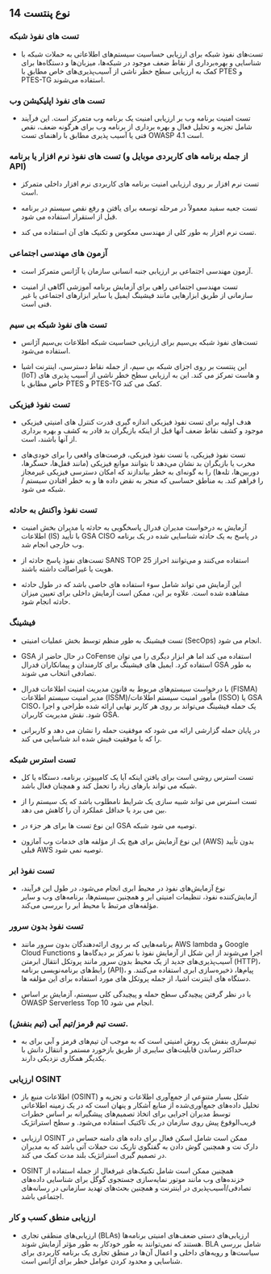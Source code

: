 ## 14 نوع پنتست


### تست های نفوذ شبکه

* تست‌های نفوذ شبکه برای ارزیابی حساسیت سیستم‌های اطلاعاتی به حملات شبکه با شناسایی و بهره‌برداری از نقاط ضعف موجود در شبکه‌ها، میزبان‌ها و دستگاه‌ها برای کمک به ارزیابی سطح خطر ناشی از آسیب‌پذیری‌های خاص مطابق با PTES و PTES-TG استفاده می‌شوند.

### تست های نفوذ اپلیکیشن وب

* تست امنیت برنامه وب بر ارزیابی امنیت یک برنامه وب متمرکز است. این فرآیند شامل تجزیه و تحلیل فعال و بهره برداری از برنامه وب برای هرگونه ضعف، نقص فنی یا آسیب پذیری مطابق با راهنمای تست OWASP 4.1 است.

### تست های نفوذ نرم افزار یا برنامه (از جمله برنامه های کاربردی موبایل و API)

* تست نرم افزار بر روی ارزیابی امنیت برنامه های کاربردی نرم افزار داخلی متمرکز است.

* تست جعبه سفید معمولاً در مرحله توسعه برای یافتن و رفع نقص سیستم در برنامه قبل از استقرار استفاده می شود.

* تست نرم افزار به طور کلی از مهندسی معکوس و تکنیک های آن استفاده می کند.

### آزمون های مهندسی اجتماعی

* آزمون مهندسی اجتماعی بر ارزیابی جنبه انسانی سازمان یا آژانس متمرکز است.

* تست مهندسی اجتماعی راهی برای آزمایش برنامه آموزشی آگاهی از امنیت سازمانی از طریق ابزارهایی مانند فیشینگ ایمیل یا سایر ابزارهای اجتماعی یا غیر فنی است.

### تست های نفوذ شبکه بی سیم

* تست‌های نفوذ شبکه بی‌سیم برای ارزیابی حساسیت شبکه اطلاعات بی‌سیم آژانس استفاده می‌شود.

* این پنتست بر روی اجزای شبکه بی سیم، از جمله نقاط دسترسی، اینترنت اشیا (IoT) و هاست تمرکز می کند. این به ارزیابی سطح خطر ناشی از آسیب پذیری های خاص مطابق با PTES و PTES-TG کمک می کند.

### تست نفوذ فیزیکی

* هدف اولیه برای تست نفوذ فیزیکی اندازه گیری قدرت کنترل های امنیتی فیزیکی موجود و کشف نقاط ضعف آنها قبل از اینکه بازیگران بد قادر به کشف و بهره برداری از آنها باشند، است.

* تست نفوذ فیزیکی، یا تست نفوذ فیزیکی، فرصت‌های واقعی را برای خودی‌های مخرب یا بازیگران بد نشان می‌دهد تا بتوانند موانع فیزیکی (مانند قفل‌ها، حسگرها، دوربین‌ها، تله‌ها) را به گونه‌ای به خطر بیاندازند که امکان دسترسی فیزیکی غیرمجاز را فراهم کند. به مناطق حساسی که منجر به نقض داده ها و به خطر افتادن سیستم / شبکه می شود.

### تست نفوذ واکنش به حادثه

* آزمایش به درخواست مدیران فدرال پاسخگویی به حادثه یا مدیران بخش امنیت اطلاعات (IS) با تأیید GSA CISO در پاسخ به یک حادثه شناسایی شده در یک برنامه وب خارجی انجام شد.

* تست‌های نفوذ پاسخ حادثه از SANS TOP 25 استفاده می‌کنند و می‌توانند احراز هویت یا غیراصالت داشته باشند.

* این آزمایش می تواند شامل سوء استفاده های خاصی باشد که در طول حادثه مشاهده شده است. علاوه بر این، ممکن است آزمایش داخلی برای تعیین میزان حادثه انجام شود.

### فیشینگ

* تست فیشینگ به طور منظم توسط بخش عملیات امنیتی (SecOps) انجام می شود.

* GSA در حال حاضر از CoFense استفاده می کند اما هر ابزار دیگری را می توان استفاده کرد. ایمیل های فیشینگ برای کارمندان و پیمانکاران فدرال GSA به طور تصادفی انتخاب می شوند.

* با درخواست سیستم‌های مربوط به قانون مدیریت امنیت اطلاعات فدرال (FISMA) مدیر امنیت سیستم اطلاعات (ISSM)/مأمور امنیت سیستم اطلاعات (ISSO) یا GSA CISO، یک حمله فیشینگ می‌تواند بر روی هر کاربر نهایی ارائه شده طراحی و اجرا شود. نقش مدیریت کاربران GSA.

* در پایان حمله گزارشی ارائه می شود که موفقیت حمله را نشان می دهد و کاربرانی را که با موفقیت فیش شده اند شناسایی می کند.

### تست استرس شبکه

* تست استرس روشی است برای یافتن اینکه آیا یک کامپیوتر، برنامه، دستگاه یا کل شبکه می تواند بارهای زیاد را تحمل کند و همچنان فعال باشد.

* تست استرس می تواند شبیه سازی یک شرایط نامطلوب باشد که یک سیستم را از بین می برد یا حداقل عملکرد آن را کاهش می دهد.

* این نوع تست ها برای هر جزء در GSA توصیه می شود
شبکه.

* این نوع آزمایش برای هیچ یک از مؤلفه های خدمات وب آمازون (AWS) بدون تأیید قبلی AWS توصیه نمی شود.

### تست نفوذ ابر

* نوع آزمایش‌های نفوذ در محیط ابری انجام می‌شود، در طول این فرآیند، آزمایش‌کننده نفوذ، تنظیمات امنیتی ابر و همچنین سیستم‌ها، برنامه‌های وب و سایر مؤلفه‌های مرتبط با محیط ابر را بررسی می‌کند.

### تست نفوذ بدون سرور

* برنامه‌هایی که بر روی ارائه‌دهندگان بدون سرور مانند AWS lambda و Google Cloud Functions اجرا می‌شوند از این شکل از آزمایش نفوذ با تمرکز بر دیدگاه‌ها و آسیب‌پذیری‌های جدید از یک محیط بدون سرور مانند پروتکل انتقال ابرمتن (HTTP)، رابط‌های برنامه‌نویسی برنامه (API)، پیام‌ها، ذخیره‌سازی ابری استفاده می‌کنند. و دستگاه های اینترنت اشیا، از جمله پروتکل های مورد استفاده برای این مؤلفه ها.

* با در نظر گرفتن پیچیدگی سطح حمله و پیچیدگی کلی سیستم، آزمایش بر اساس OWASP Serverless Top 10 انجام می شود.

### تست تیم قرمز/تیم آبی (تیم بنفش).

* تیم‌سازی بنفش یک روش امنیتی است که به موجب آن تیم‌های قرمز و آبی برای به حداکثر رساندن قابلیت‌های سایبری از طریق بازخورد مستمر و انتقال دانش با یکدیگر همکاری نزدیکی دارند.

### ارزیابی OSINT

* اطلاعات منبع باز (OSINT) شکل بسیار متنوعی از جمع‌آوری اطلاعات و تجزیه و تحلیل داده‌های جمع‌آوری‌شده از منابع آشکار و پنهان است که در یک زمینه اطلاعاتی توسط مدیران اجرایی برای اتخاذ تصمیم‌های پیشگیرانه بر اساس خطرات قریب‌الوقوع پیش روی سازمان در یک تاکتیک استفاده می‌شود. و سطح استراتژیک

* ارزیابی OSINT ممکن است شامل اسکن فعال برای داده های دامنه حساس در دارک نت و همچنین گوش دادن به گفتگوی تاریک نت حملات آتی باشد که به مدیران در تصمیم گیری استراتژیک بلند مدت کمک می کند.

* OSINT همچنین ممکن است شامل تکنیک‌های غیرفعال از جمله استفاده از خزنده‌های وب مانند موتور نمایه‌سازی جستجوی گوگل برای شناسایی داده‌های تصادفی/آسیب‌پذیری در اینترنت و همچنین بحث‌های تهدید سازمانی در رسانه‌های اجتماعی باشد.

### ارزیابی منطق کسب و کار

* ارزیابی‌های منطقی تجاری (BLAs) ارزیابی‌های دستی ضعف‌های امنیتی برنامه‌ها هستند که نمی‌توانند به طور خودکار به طور مؤثر آزمایش شوند. BLA شامل بررسی سیاست‌ها و رویه‌های داخلی و اعمال آن‌ها در منطق تجاری یک برنامه کاربردی برای شناسایی و محدود کردن عوامل خطر برای آژانس است.